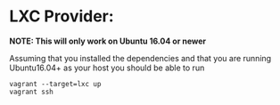 # LXC Provider:

**NOTE: This will only work on Ubuntu 16.04 or newer**

Assuming that you installed the dependencies and that you are running Ubuntu16.04+ as your host you should be able to run

```
vagrant --target=lxc up
vagrant ssh
```
